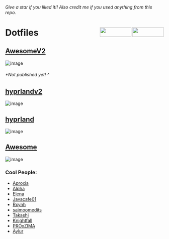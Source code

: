 ###### Give a star if you liked it!! Also credit me if you used anything from this repo.

<h1 align="left">Dotfiles


<img src="https://img.shields.io/github/watchers/d-solis/dotfiles?color=%238AB4F8&labelColor=101012&label=watchers&style=for-the-badge" width=100 height=30 align="right" />
<img src="https://img.shields.io/github/stars/d-solis/dotfiles?color=%238AB4F8&labelColor=101012&label=stars&style=for-the-badge" width=100 height=30 align="right" />

</h1> 


## [AwesomeV2](https://github.com/d-solis/dotfiles/tree/awesomev2) 
![image](https://github.com/d-solis/dotfiles/assets/43517199/5aacf912-49e3-4309-affe-bb24d9d1101d)
###### *Not published yet! ^

## [hyprlandv2](https://github.com/d-solis/dotfiles/tree/hyprlandv2)
![image](https://github.com/d-solis/dotfiles/assets/43517199/abae4682-ca48-4da4-a90c-50f900db6a77)

## [hyprland](https://github.com/d-solis/dotfiles/tree/hyprland)
![image](https://user-images.githubusercontent.com/43517199/224127003-05df16bd-e2ce-473f-a439-63f5127d0346.png)

## [Awesome](https://github.com/d-solis/dotfiles/tree/awesome) 
![image](https://user-images.githubusercontent.com/43517199/213189158-f95e7a2c-6ec6-42f8-9455-10ea5dc5280d.png)

### Cool People:

- [Aproxia](https://github.com/aproxia-dev)
- [Alpha](https://github.com/alphatechnolog)
- [Elena](https://github.com/elenapan)
- [Javacafe01](https://github.com/JavaCafe01)
- [Rxynh](https://github.com/rxyhn)
- [saimoomedits](https://github.com/saimoomedits)
- [Takashi](https://github.com/ThatTakashi)
- [Knightfall](https://github.com/Knightfall01)
- [PROxZIMA ](https://github.com/PROxZIMA)
- [Aylur](https://github.com/Aylur/)
